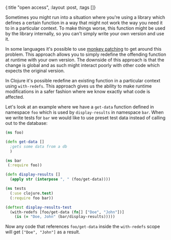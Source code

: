 {:title "open access", :layout :post, :tags []}

Sometimes you might run into a situation where you're using a library which defines a certain function in a way that might not work the way you need it to in a particular context. To make things worse, this function might be used by the library internally, so you can't simply write your own version and use it. 

In some languages it's possible to use [monkey patching](http://en.wikipedia.org/wiki/Monkey_patch) to get around this problem. This approach allows you to simply redefine the offending function at runtime with your own version. The downside of this approach is that the change is global and as such might interact poorly with other code which expects the original version.

 In Clojure it's possible redefine an existing function in a particular context using `with-redefs`. This approach gives us the ability to make runtime modifications in a safer fashion where we know exactly what code is affected. 

Let's look at an example where we have a `get-data` function defined in namespace `foo` which is used by `display-results` in namespace `bar`. When we write tests for `bar` we would like to use preset test data instead of calling out to the database:
```clojure
(ns foo)

(defn get-data []
  ;gets some data from a db
  )

(ns bar
 (:require foo))

(defn display-results []
  (apply str (interpose ", " (foo/get-data))))

(ns tests
  (:use clojure.test)
  (:require foo bar))

(deftest display-results-test
  (with-redefs [foo/get-data (fn[] ["Doe", "John"])]
    (is (= "Doe, John" (bar/display-results)))))
```
Now any code that references `foo/get-data` inside the `with-redefs` scope will get `["Doe", "John"]` as a result. 